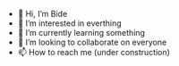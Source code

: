 - 👋 Hi, I’m Bide
- 👀 I’m interested in everthing
- 🌱 I’m currently learning something
- 💞️ I’m looking to collaborate on everyone
- 📫 How to reach me (under construction)

<!---
PChen16/PChen16 is a ✨ special ✨ repository because its `README.md` (this file) appears on your GitHub profile.
You can click the Preview link to take a look at your changes.
--->
